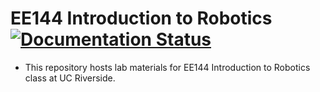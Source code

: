 # EE144 Introduction to Robotics [![Documentation Status](https://ucr-ee144.readthedocs.io/en/?badge=latest)](https://ucr-ee144.readthedocs.io/en/?badge=latest)
- This repository hosts lab materials for EE144 Introduction to Robotics class at UC Riverside.
